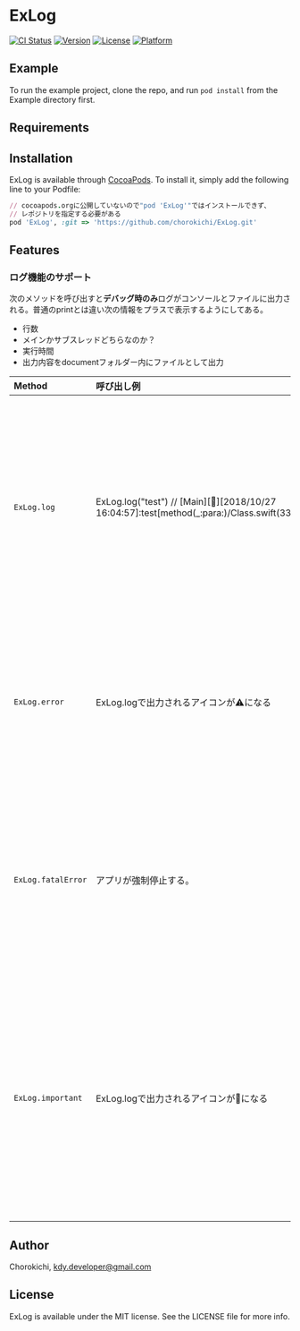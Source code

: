 # ExLog

[![CI Status](https://img.shields.io/travis/Jirokichi/ExLog.svg?style=flat)](https://travis-ci.org/Jirokichi/ExLog)
[![Version](https://img.shields.io/cocoapods/v/ExLog.svg?style=flat)](https://cocoapods.org/pods/ExLog)
[![License](https://img.shields.io/cocoapods/l/ExLog.svg?style=flat)](https://cocoapods.org/pods/ExLog)
[![Platform](https://img.shields.io/cocoapods/p/ExLog.svg?style=flat)](https://cocoapods.org/pods/ExLog)

## Example

To run the example project, clone the repo, and run `pod install` from the Example directory first.

## Requirements

## Installation

ExLog is available through [CocoaPods](https://cocoapods.org). To install
it, simply add the following line to your Podfile:

```ruby
// cocoapods.orgに公開していないので"pod 'ExLog'"ではインストールできず、
// レポジトリを指定する必要がある
pod 'ExLog', :git => 'https://github.com/chorokichi/ExLog.git'
```

## Features

### ログ機能のサポート

次のメソッドを呼び出すと<strong>デバッグ時のみ</strong>ログがコンソールとファイルに出力される。普通のprintとは違い次の情報をプラスで表示するようにしてある。

* 行数
* メインかサブスレッドどちらなのか？
* 実行時間
* 出力内容をdocumentフォルダー内にファイルとして出力

| Method | 呼び出し例 | 詳細 | 
| :--- | :---- | :---- |
| ```ExLog.log``` | ExLog.log("test") // [Main][📍][2018/10/27 16:04:57]:test[method(_:para:)/Class.swift(33)] | デバッグ情報を出力するためのメソッド。type, format, printTypeを指定できるが基本はそれらを指定せずに利用することを想定している。 |
| ```ExLog.error``` | ExLog.logで出力されるアイコンが⚠️になる | 開発者がエラー情報だと思うが、そのままアプリは動作させていても問題ない場合に呼び出すメソッド。 |
| ```ExLog.fatalError``` | アプリが強制停止する。 | 開発者がエラーだと思い、かつそのまま放置すると重大なエラーが発生する箇所で呼ばれることを想定しているメソッド。 |
| ```ExLog.important``` | ExLog.logで出力されるアイコンが📍になる | 開発者が重要でコンソール上で確認することが多いと思う情報を出力するためのメソッド。アプリ起動時にDBのパスなどを表示する際に利用するといい。 |



## Author

Chorokichi, kdy.developer@gmail.com

## License

ExLog is available under the MIT license. See the LICENSE file for more info.
